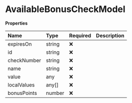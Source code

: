 # AvailableBonusCheckModel

**Properties**

| Name        | Type   | Required | Description |
| :---------- | :----- | :------- | :---------- |
| expiresOn   | string | ❌       |             |
| id          | string | ❌       |             |
| checkNumber | string | ❌       |             |
| name        | string | ❌       |             |
| value       | any    | ❌       |             |
| localValues | any[]  | ❌       |             |
| bonusPoints | number | ❌       |             |
